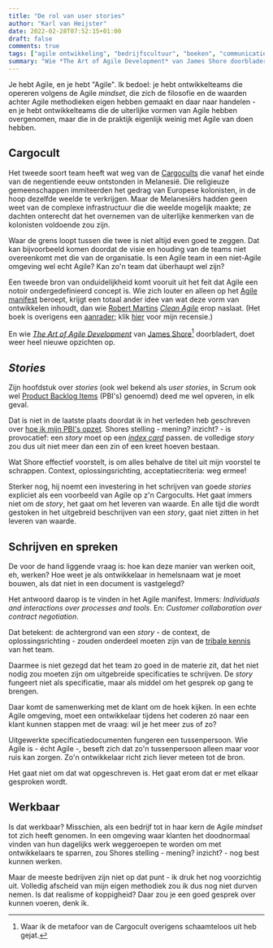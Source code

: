 ```yaml
---
title: "De rol van user stories"
author: "Karl van Heijster"
date: 2022-02-28T07:52:15+01:00
draft: false
comments: true
tags: ["agile ontwikkeling", "bedrijfscultuur", "boeken", "communicatie", "product backlog items", "samenwerking"]
summary: "Wie *The Art of Agile Development* van James Shore doorbladert, doet heel nieuwe opzichten op. Zijn hoofdstuk over *stories* (ook wel bekend als *user stories*) deed me wel opveren, in elk geval. Shores stelling - mening? inzicht? - is provocatief: een *story* moet op een *index card* passen. de volledige *story* zou dus uit niet meer dan een zin of een kreet hoeven bestaan."
---
```


Je hebt Agile, en je hebt "Agile". Ik bedoel: je hebt ontwikkelteams die opereren volgens de Agile *mindset*, die zich de filosofie en de waarden achter Agile methodieken eigen hebben gemaakt en daar naar handelen - en je hebt ontwikkelteams die de uiterlijke vormen van Agile hebben overgenomen, maar die in de praktijk eigenlijk weinig met Agile van doen hebben.


## Cargocult


Het tweede soort team heeft wat weg van de [Cargocults](https://nl.wikipedia.org/wiki/Cargocult) die vanaf het einde van de negentiende eeuw ontstonden in Melanesië. Die religieuze gemeenschappen immiteerden het gedrag van Europese kolonisten, in de hoop dezelfde weelde te verkrijgen. Maar de Melanesiërs hadden geen weet van de complexe infrastructuur die die weelde mogelijk maakte; ze dachten onterecht dat het overnemen van de uiterlijke kenmerken van de kolonisten voldoende zou zijn.


Waar de grens loopt tussen die twee is niet altijd even goed te zeggen. Dat kan bijvoorbeeld komen doordat de visie en houding van de teams niet overeenkomt met die van de organisatie. Is een Agile team in een niet-Agile omgeving wel echt Agile? Kan zo'n team dat überhaupt wel zijn? 


Een tweede bron van onduidelijkheid komt vooruit uit het feit dat Agile een notoir ondergedefinieerd concept is. Wie zich louter en alleen op het [Agile manifest](https://agilemanifesto.org/) beroept, krijgt een totaal ander idee van wat deze vorm van ontwikkelen inhoudt, dan wie [Robert Martins](http://cleancoder.com/products) [*Clean Agile*](https://www.vanduurenmedia.nl/EAN/9789463562393/Clean_Agile_Nederlandse_editie) erop naslaat. (Het boek is overigens een [aanrader](/blog/21/12/de-beste-boeken-over-software-ontwikkeling-die-ik-in-2021-las/); klik [hier](/blog/21/11/agile-zijn-niet-agile-doen/) voor mijn recensie.)


En wie [*The Art of Agile Development*](https://www.oreilly.com/library/view/the-art-of/9780596527679/) van [James Shore](https://www.jamesshore.com/)[^1] doorbladert, doet weer heel nieuwe opzichten op.


## *Stories*


Zijn hoofdstuk over *stories* (ook wel bekend als *user stories*, in Scrum ook wel [Product Backlog Items](https://www.scrum.org/resources/what-is-a-product-backlog) (PBI's) genoemd) deed me wel opveren, in elk geval. 


Dat is niet in de laatste plaats doordat ik in het verleden heb geschreven over [hoe ik mijn PBI's opzet](/blog/21/06/hoe-ik-mijn-pbis-opzet/). Shores stelling - mening? inzicht? - is provocatief: een *story* moet op een [*index card*](https://en.wikipedia.org/wiki/Index_card) passen. de volledige *story* zou dus uit niet meer dan een zin of een kreet hoeven bestaan.


Wat Shore effectief voorstelt, is om alles behalve de titel uit mijn voorstel te schrappen. Context, oplossingsrichting, acceptatiecriteria: weg ermee!


Sterker nog, hij noemt een investering in het schrijven van goede *stories* expliciet als een voorbeeld van Agile op z'n Cargocults. Het gaat immers niet om de *story*, het gaat om het leveren van waarde. En alle tijd die wordt gestoken in het uitgebreid beschrijven van een *story*, gaat niet zitten in het leveren van waarde.


## Schrijven en spreken


De voor de hand liggende vraag is: hoe kan deze manier van werken ooit, eh, werken? Hoe weet je als ontwikkelaar in hemelsnaam wat je moet bouwen, als dat niet in een document is vastgelegd?


Het antwoord daarop is te vinden in het Agile manifest. Immers: *Individuals and interactions over processes and tools*. En: *Customer collaboration over contract negotiation*.


Dat betekent: de achtergrond van een *story* - de context, de oplossingsrichting - zouden onderdeel moeten zijn van de [tribale kennis](https://en.wikipedia.org/wiki/Tribal_knowledge) van het team. 


Daarmee is niet gezegd dat het team zo goed in de materie zit, dat het niet nodig zou moeten zijn om uitgebreide specificaties te schrijven. De *story* fungeert niet als specificatie, maar als middel om het gesprek op gang te brengen. 


Daar komt de samenwerking met de klant om de hoek kijken. In een echte Agile omgeving, moet een ontwikkelaar tijdens het coderen zó naar een klant kunnen stappen met de vraag: wil je het meer zus of zo?


Uitgewerkte specificatiedocumenten fungeren een tussenpersoon. Wie Agile is - écht Agile -, beseft zich dat zo'n tussenpersoon alleen maar voor ruis kan zorgen. Zo'n ontwikkelaar richt zich liever meteen tot de bron.


Het gaat niet om dat wat opgeschreven is. Het gaat erom dat er met elkaar gesproken wordt.


## Werkbaar


Is dat werkbaar? Misschien, als een bedrijf tot in haar kern de Agile *mindset* tot zich heeft genomen. In een omgeving waar klanten het doodnormaal vinden van hun dagelijks werk weggeroepen te worden om met ontwikkelaars te sparren, zou Shores stelling - mening? inzicht? - nog best kunnen werken.


Maar de meeste bedrijven zijn niet op dat punt - ik druk het nog voorzichtig uit. Volledig afscheid van mijn eigen methodiek zou ik dus nog niet durven nemen. Is dat realisme of koppigheid? Daar zou je een goed gesprek over kunnen voeren, denk ik.


[^1]: Waar ik de metafoor van de Cargocult overigens schaamteloos uit heb gejat.
